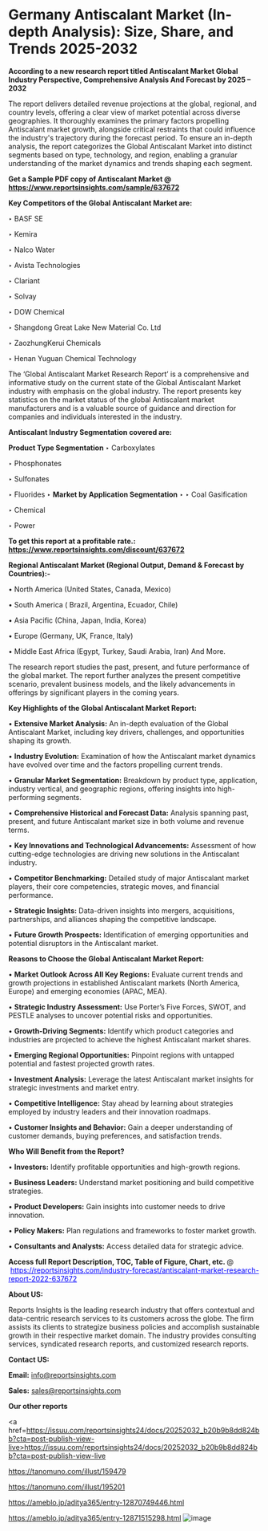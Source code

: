 # Germany Antiscalant Market (In-depth Analysis): Size, Share, and Trends 2025-2032

<strong>According to a new research report titled Antiscalant Market Global Industry Perspective, Comprehensive Analysis And Forecast by 2025 – 2032</strong>

The report delivers detailed revenue projections at the global, regional, and country levels, offering a clear view of market potential across diverse geographies. It thoroughly examines the primary factors propelling Antiscalant market growth, alongside critical restraints that could influence the industry's trajectory during the forecast period. To ensure an in-depth analysis, the report categorizes the Global Antiscalant Market into distinct segments based on type, technology, and region, enabling a granular understanding of the market dynamics and trends shaping each segment.

<strong>Get a Sample PDF copy of Antiscalant Market </strong><strong>@<a href=https://www.reportsinsights.com/sample/637672 style=color:#0000ff;> https://www.reportsinsights.com/sample/637672</a></strong></font>

<strong>Key Competitors of the Global Antiscalant Market are:</strong>

‣ BASF SE

‣ Kemira

‣ Nalco Water

‣ Avista Technologies

‣ Clariant

‣ Solvay

‣ DOW Chemical

‣ Shangdong Great Lake New Material Co. Ltd

‣ ZaozhungKerui Chemicals

‣ Henan Yuguan Chemical Technology

The ‘Global Antiscalant Market Research Report’ is a comprehensive and informative study on the current state of the Global Antiscalant Market industry with emphasis on the global industry. The report presents key statistics on the market status of the global Antiscalant market manufacturers and is a valuable source of guidance and direction for companies and individuals interested in the industry.

<strong>Antiscalant Industry Segmentation covered are:</strong>

<strong>Product Type Segmentation</strong>
‣
Carboxylates

‣ Phosphonates

‣ Sulfonates

‣ Fluorides
‣ 
<strong>Market by Application Segmentation</strong>
‣
‣  Coal Gasification

‣ Chemical

‣ Power

<strong>To get this report at a profitable rate.: <a href=https://www.reportsinsights.com/discount/637672 style=color:#0000ff;>https://www.reportsinsights.com/discount/637672</a></strong></font>

<strong>Regional Antiscalant Market (Regional Output, Demand &amp; Forecast by Countries):-</strong>

• North America (United States, Canada, Mexico)

• South America ( Brazil, Argentina, Ecuador, Chile)

• Asia Pacific (China, Japan, India, Korea)

• Europe (Germany, UK, France, Italy)

• Middle East Africa (Egypt, Turkey, Saudi Arabia, Iran) And More.

The research report studies the past, present, and future performance of the global market. The report further analyzes the present competitive scenario, prevalent business models, and the likely advancements in offerings by significant players in the coming years.

<strong>Key Highlights of the Global Antiscalant Market Report:</strong>

• <strong>Extensive Market Analysis:</strong> An in-depth evaluation of the Global Antiscalant Market, including key drivers, challenges, and opportunities shaping its growth.

• <strong>Industry Evolution:</strong> Examination of how the Antiscalant market dynamics have evolved over time and the factors propelling current trends.

• <strong>Granular Market Segmentation:</strong> Breakdown by product type, application, industry vertical, and geographic regions, offering insights into high-performing segments.

• <strong>Comprehensive Historical and Forecast Data:</strong> Analysis spanning past, present, and future Antiscalant market size in both volume and revenue terms.

• <strong>Key Innovations and Technological Advancements:</strong> Assessment of how cutting-edge technologies are driving new solutions in the Antiscalant industry.

• <strong>Competitor Benchmarking:</strong> Detailed study of major Antiscalant market players, their core competencies, strategic moves, and financial performance.

• <strong>Strategic Insights:</strong> Data-driven insights into mergers, acquisitions, partnerships, and alliances shaping the competitive landscape.

• <strong>Future Growth Prospects:</strong> Identification of emerging opportunities and potential disruptors in the Antiscalant market.

<strong>Reasons to Choose the Global Antiscalant Market Report:</strong>

• <strong>Market Outlook Across All Key Regions:</strong> Evaluate current trends and growth projections in established Antiscalant markets (North America, Europe) and emerging economies (APAC, MEA).

• <strong>Strategic Industry Assessment:</strong> Use Porter’s Five Forces, SWOT, and PESTLE analyses to uncover potential risks and opportunities.

• <strong>Growth-Driving Segments:</strong> Identify which product categories and industries are projected to achieve the highest Antiscalant market shares.

• <strong>Emerging Regional Opportunities:</strong> Pinpoint regions with untapped potential and fastest projected growth rates.

• <strong>Investment Analysis:</strong> Leverage the latest Antiscalant market insights for strategic investments and market entry.

• <strong>Competitive Intelligence:</strong> Stay ahead by learning about strategies employed by industry leaders and their innovation roadmaps.

• <strong>Customer Insights and Behavior:</strong> Gain a deeper understanding of customer demands, buying preferences, and satisfaction trends.

<strong>Who Will Benefit from the Report?</strong>

• <strong>Investors:</strong> Identify profitable opportunities and high-growth regions.

• <strong>Business Leaders:</strong> Understand market positioning and build competitive strategies.

• <strong>Product Developers:</strong> Gain insights into customer needs to drive innovation.

• <strong>Policy Makers:</strong> Plan regulations and frameworks to foster market growth.

• <strong>Consultants and Analysts:</strong> Access detailed data for strategic advice.
</ul>
<strong>Access full Report Description, TOC, Table of Figure, Chart, etc. </strong>@  <a href=https://reportsinsights.com/industry-forecast/antiscalant-market-research-report-2022-637672 style=color:#0000ff;>https://reportsinsights.com/industry-forecast/antiscalant-market-research-report-2022-637672</a></font>

<strong><strong>About US</strong>:</strong>

Reports Insights is the leading research industry that offers contextual and data-centric research services to its customers across the globe. The firm assists its clients to strategize business policies and accomplish sustainable growth in their respective market domain. The industry provides consulting services, syndicated research reports, and customized research reports.

<strong>Contact US:</strong>

<p class=""""><b>Email:</b> <a href=mailto:info@reportsinsights.com>info@reportsinsights.com</a></p>
<p class=""""><b>Sales:</b> <a href=mailto:sales@reportsinsights.com>sales@reportsinsights.com</a></p>

<strong>Our other reports</strong>

<a href=https://issuu.com/reportsinsights24/docs/20252032_b20b9b8dd824bb?cta=post-publish-view-live>https://issuu.com/reportsinsights24/docs/20252032_b20b9b8dd824bb?cta=post-publish-view-live</a>

<a href=https://tanomuno.com/illust/159479>https://tanomuno.com/illust/159479</a>

<a href=https://tanomuno.com/illust/195201>https://tanomuno.com/illust/195201</a>

<a href=https://ameblo.jp/aditya365/entry-12870749446.html>https://ameblo.jp/aditya365/entry-12870749446.html</a>

<a href=https://ameblo.jp/aditya365/entry-12871515298.html>https://ameblo.jp/aditya365/entry-12871515298.html</a>
![image](https://github.com/user-attachments/assets/037ca8c0-2190-4bf9-9084-fffff1e906b2)

